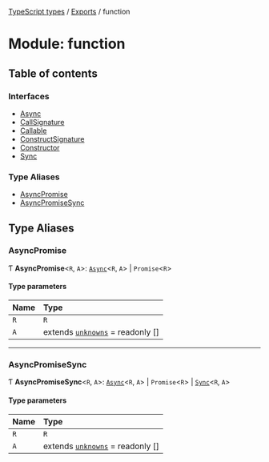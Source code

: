 [TypeScript types](../index.md) / [Exports](../modules.md) / function

# Module: function

## Table of contents

### Interfaces

- [Async](../interfaces/function.Async.md)
- [CallSignature](../interfaces/function.CallSignature.md)
- [Callable](../interfaces/function.Callable.md)
- [ConstructSignature](../interfaces/function.ConstructSignature.md)
- [Constructor](../interfaces/function.Constructor.md)
- [Sync](../interfaces/function.Sync.md)

### Type Aliases

- [AsyncPromise](function.md#asyncpromise)
- [AsyncPromiseSync](function.md#asyncpromisesync)

## Type Aliases

### AsyncPromise

Ƭ **AsyncPromise**<`R`, `A`\>: [`Async`](../interfaces/function.Async.md)<`R`, `A`\> \| `Promise`<`R`\>

#### Type parameters

| Name | Type |
| :------ | :------ |
| `R` | `R` |
| `A` | extends [`unknowns`](core.md#unknowns) = readonly [] |

___

### AsyncPromiseSync

Ƭ **AsyncPromiseSync**<`R`, `A`\>: [`Async`](../interfaces/function.Async.md)<`R`, `A`\> \| `Promise`<`R`\> \| [`Sync`](../interfaces/function.Sync.md)<`R`, `A`\>

#### Type parameters

| Name | Type |
| :------ | :------ |
| `R` | `R` |
| `A` | extends [`unknowns`](core.md#unknowns) = readonly [] |
